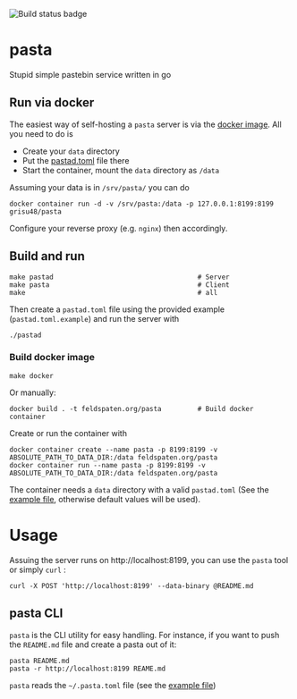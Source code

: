 ![Build status badge](https://github.com/grisu48/pasta/workflows/pastad/badge.svg)

# pasta

Stupid simple pastebin service written in go

## Run via docker

The easiest way of self-hosting a `pasta` server is via the [docker image](https://hub.docker.com/r/grisu48/pasta/). All you need to do is

* Create your `data` directory
* Put the [pastad.toml](pastad.toml.example) file there
* Start the container, mount the `data` directory as `/data`

Assuming your data is in `/srv/pasta/` you can do

    docker container run -d -v /srv/pasta:/data -p 127.0.0.1:8199:8199 grisu48/pasta

Configure your reverse proxy (e.g. `nginx`) then accordingly.

## Build and run

    make pastad                                    # Server
    make pasta                                     # Client
    make                                           # all

Then create a `pastad.toml` file using the provided example (`pastad.toml.example`) and run the server with

    ./pastad

### Build docker image

    make docker

Or manually:

    docker build . -t feldspaten.org/pasta         # Build docker container

Create or run the container with

    docker container create --name pasta -p 8199:8199 -v ABSOLUTE_PATH_TO_DATA_DIR:/data feldspaten.org/pasta
    docker container run --name pasta -p 8199:8199 -v ABSOLUTE_PATH_TO_DATA_DIR:/data feldspaten.org/pasta

The container needs a `data` directory with a valid `pastad.toml` (See the [example file](pastad.toml.example), otherwise default values will be used).

# Usage

Assuing the server runs on http://localhost:8199, you can use the `pasta` tool or simply `curl` :

    curl -X POST 'http://localhost:8199' --data-binary @README.md

## pasta CLI

`pasta` is the CLI utility for easy handling. For instance, if you want to push the `README.md` file and create a pasta out of it:

    pasta README.md
    pasta -r http://localhost:8199 REAME.md

`pasta` reads the `~/.pasta.toml` file (see the [example file](pasta.toml.example))

